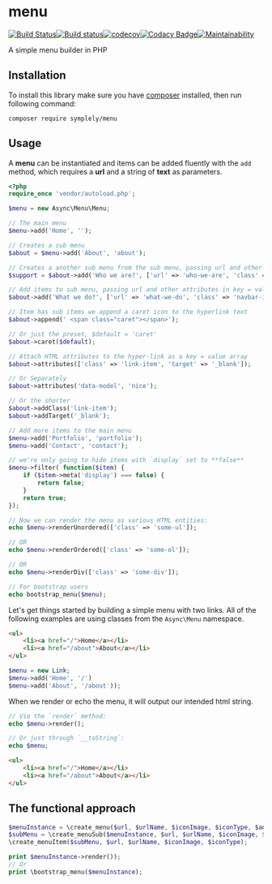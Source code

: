 # menu

[![Build Status](https://travis-ci.org/symplely/menu.svg?branch=master)](https://travis-ci.org/symplely/menu)[![Build status](https://ci.appveyor.com/api/projects/status/cja0ddhr67kb2que/branch/master?svg=true)](https://ci.appveyor.com/project/techno-express/menu/branch/master)[![codecov](https://codecov.io/gh/symplely/menu/branch/master/graph/badge.svg)](https://codecov.io/gh/symplely/menu)[![Codacy Badge](https://api.codacy.com/project/badge/Grade/c34a13a639914bf79456f43ba3341e20)](https://www.codacy.com/manual/techno-express/menu?utm_source=github.com&amp;utm_medium=referral&amp;utm_content=symplely/menu&amp;utm_campaign=Badge_Grade)[![Maintainability](https://api.codeclimate.com/v1/badges/092f4b13fa8c12896a22/maintainability)](https://codeclimate.com/github/symplely/menu/maintainability)

A simple menu builder in PHP

## Installation

To install this library make sure you have [composer](https://getcomposer.org/) installed, then run following command:

```shell
composer require symplely/menu
```

## Usage

A **menu** can be instantiated and items can be added fluently with the `add` method,
which requires a __url__ and a string of __text__ as parameters.

```php
<?php
require_once 'vendor/autoload.php';

$menu = new Async\Menu\Menu;

// The main menu
$menu->add('Home', '');

// Creates a sub menu
$about = $menu->add('About', 'about');

// Creates a another sub menu from the sub menu, passing url and other attributes in key = value pair.
$support = $about->add('Who we are?', ['url' => 'who-we-are', 'class' => 'navbar-item who']);

// Add items to sub menu, passing url and other attributes in key = value pair.
$about->add('What we do?', ['url' => 'what-we-do', 'class' => 'navbar-item what']);

// Item has sub items we append a caret icon to the hyperlink text
$about->append(' <span class="caret"></span>');

// Or just the preset, $default = 'caret'
$about->caret($default);

// Attach HTML attributes to the hyper-link as a key = value array
$about->attributes(['class' => 'link-item', 'target' => '_blank']);

// Or Separately
$about->attributes('data-model', 'nice');

// Or the shorter
$about->addClass('link-item');
$about->addTarget('_blank');

// Add more items to the main menu
$menu->add('Portfolio', 'portfolio');
$menu->add('Contact', 'contact');

// we're only going to hide items with `display` set to **false**
$menu->filter( function($item) {
    if ($item->meta('display') === false) {
        return false;
    }
    return true;
});

// Now we can render the menu as various HTML entities:
echo $menu->renderUnordered(['class' => 'some-ul']);

// OR
echo $menu->renderOrdered(['class' => 'some-ol']);

// OR
echo $menu->renderDiv(['class' => 'some-div']);

// For bootstrap users
echo bootstrap_menu($menu);
```

Let's get things started by building a simple menu with two links. All of the following examples are using classes from the `Async\Menu` namespace.

```html
<ul>
    <li><a href="/">Home</a></li>
    <li><a href="/about">About</a></li>
</ul>
```

```php
$menu = new Link;
$menu->add('Home', '/')
$menu->add('About', '/about'));
```

When we render or echo the menu, it will output our intended html string.

```php
// Via the `render` method:
echo $menu->render();

// Or just through `__toString`:
echo $menu;
```

```html
<ul>
    <li><a href="/">Home</a></li>
    <li><a href="/about">About</a></li>
</ul>
```

## The functional approach

```php
$menuInstance = \create_menu($url, $urlName, $iconImage, $iconType, $anyPreviousMenuInstance);
$subMenu = \create_menuSub($menuInstance, $url, $urlName, $iconImage, $iconType);
\create_menuItem($subMenu, $url, $urlName, $iconImage, $iconType);

print $menuInstance->render());
// Or
print \bootstrap_menu($menuInstance);
```
